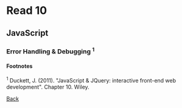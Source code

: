 # Read 10

## JavaScript

### Error Handling & Debugging <sup>1</sup>



#### Footnotes

<sup>1</sup> Duckett, J. (2011). "JavaScript & JQuery: interactive front-end web development". Chapter 10. Wiley.

[Back](/reading-notes/201/201-TOC.html)